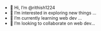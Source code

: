 - 👋 Hi, I’m @rithish1224
- 👀 I’m interested in exploring new things ...
- 🌱 I’m currently learning web dev ...
- 💞️ I’m looking to collaborate on web dev...
  

<!---
rithish1224/rithish1224 is a ✨ special ✨ repository because its `README.md` (this file) appears on your GitHub profile.
You can click the Preview link to take a look at your changes.
--->
